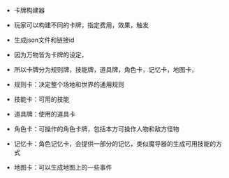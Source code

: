 - 卡牌构建器
- 玩家可以构建不同的卡牌，指定费用，效果，触发
- 生成json文件和链接id
- 因为万物皆为卡牌的设定，
- 所以卡牌分为规则牌，技能牌，道具牌，角色卡，记忆卡，地图卡，

- 规则卡：决定整个场地和世界的通用规则
- 技能卡：可用的技能
- 道具牌：使用的道具卡
- 角色卡：可操作的角色卡牌，包括本方可操作人物和敌方怪物
- 记忆卡：角色记忆卡，会提供一部分的记忆，类似魔导器的生成可用技能的方式
- 地图卡：可以生成地图上的一些事件